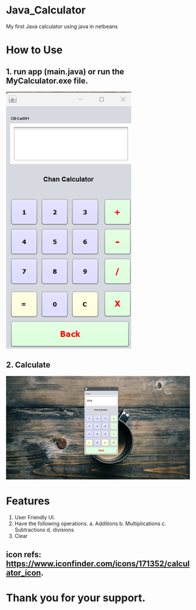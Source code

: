 # Java_Calculator
My first Java calculator using java in netbeans
# How to Use

## 1. run app (main.java) or run the MyCalculator.exe file.
![Run the app](/img/pic1.png)
## 2. Calculate
![Run the app](/img/pic2.png)
# Features

1. User Friendly UI.
2. Have the following operations.
   a. Additions
   b. Multiplications
   c. Subtractions
   d. divisions
3. Clear
## icon refs: https://www.iconfinder.com/icons/171352/calculator_icon.
# Thank you for your support.